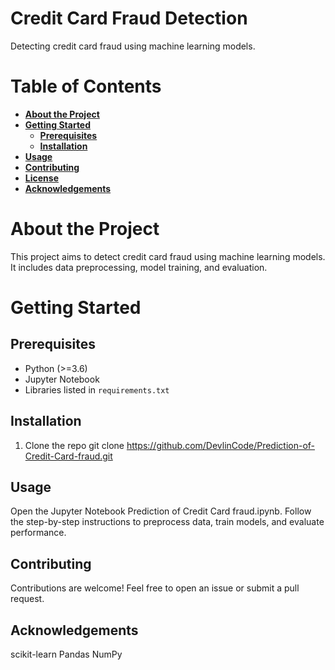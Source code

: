 # Credit Card Fraud Detection

Detecting credit card fraud using machine learning models.

# Table of Contents
- **[About the Project](#1)**
- **[Getting Started](#2)**
  - **[Prerequisites](#2.1)**
  - **[Installation](#2.2)**
- **[Usage](#3)**
- **[Contributing](#4)**
- **[License]()**
- **[Acknowledgements](#6)**

<a id='1'></a>
# About the Project
This project aims to detect credit card fraud using machine learning models. It includes data preprocessing, model training, and evaluation.

<a id='2'></a>
# Getting Started

<a id='2.1'></a>
## Prerequisites
* Python (>=3.6)
* Jupyter Notebook
* Libraries listed in `requirements.txt`

<a id='2.2'></a>
## Installation
  1. Clone the repo
      git clone https://github.com/DevlinCode/Prediction-of-Credit-Card-fraud.git
     
<a id='3'></a>     
## Usage
Open the Jupyter Notebook Prediction of Credit Card fraud.ipynb. Follow the step-by-step instructions to preprocess data, train models, and evaluate performance.

<a id='4'></a>
## Contributing
Contributions are welcome! Feel free to open an issue or submit a pull request.

<a id='6'></a>
## Acknowledgements
scikit-learn Pandas NumPy

